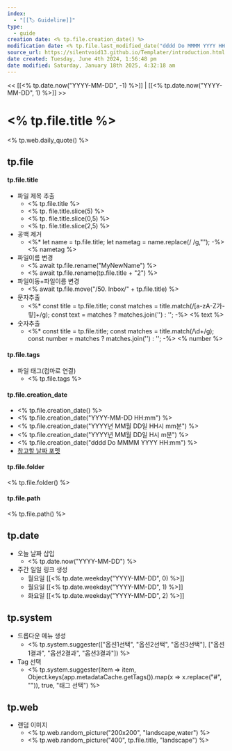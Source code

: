 ```yaml
---
index:
  - "[[🏷 Guideline]]"
type:
  - guide
creation date: <% tp.file.creation_date() %>
modification date: <% tp.file.last_modified_date("dddd Do MMMM YYYY HH:mm:ss") %>
source_url: https://silentvoid13.github.io/Templater/introduction.html
date created: Tuesday, June 4th 2024, 1:56:48 pm
date modified: Saturday, January 18th 2025, 4:32:18 am
---
```


<< [[<% tp.date.now("YYYY-MM-DD", -1) %>]] | [[<% tp.date.now("YYYY-MM-DD", 1) %>]] >>

# <% tp.file.title %>

<% tp.web.daily_quote() %>


## tp.file
#### tp.file.title
- 파일 제목 추출
	- <% tp.file.title %>
	- <% tp. file.title.slice(5) %>
	- <% tp. file.title.slice(0,5) %>
	- <% tp. file.title.slice(2,5) %>
- 공백 제거
	- <%* let name = tp.file.title; let nametag = name.replace(/ /g,""); -%> <% nametag %>
- 파일이름 변경
	- <% await tp.file.rename("MyNewName") %>
	- <% await tp.file.rename(tp.file.title + "2") %>
- 파일이동+파일이름 변경
	- <% await tp.file.move("/50. Inbox/" + tp.file.title) %>
- 문자추출
	- <%* const title = tp.file.title; const matches = title.match(/[a-zA-Z가-힣]+/g); const text = matches ? matches.join('') : ''; -%> <% text %> 
- 숫자추출
	- <%* const title = tp.file.title; const matches = title.match(/\d+/g); const number = matches ? matches.join('') : ''; -%> <% number %>
#### tp.file.tags
- 파일 태그(컴마로 연결)
	- <% tp.file.tags %>
#### tp.file.creation_date
- <% tp.file.creation_date() %> 
- <% tp.file.creation_date("YYYY-MM-DD HH:mm") %> 
- <% tp.file.creation_date("YYYY년 MM월 DD일 HH시 mm분") %> 
- <% tp.file.creation_date("YYYY년 MM월 DD일 H시 m분") %> 
- <% tp.file.creation_date("dddd Do MMMM YYYY HH:mm") %>
- [참고할 날짜 포멧](https://momentjs.com/docs/#/displaying/format/)
#### tp.file.folder
<% tp.file.folder() %>

#### tp.file.path
<% tp.file.path() %>

## tp.date
- 오늘 날짜 삽입
	- <% tp.date.now("YYYY-MM-DD") %>
- 주간 일일 링크 생성
	- 월요일 [[<% tp.date.weekday("YYYY-MM-DD", 0) %>]] 
	- 월요일 [[<% tp.date.weekday("YYYY-MM-DD", 1) %>]] 
	- 화요일 [[<% tp.date.weekday("YYYY-MM-DD", 2) %>]] 

## tp.system
- 드롭다운 메뉴 생성
	- <% tp.system.suggester(["옵션1선택", "옵션2선택", "옵션3선택"], ["옵션1결과", "옵션2결과", "옵션3결과"]) %>
- Tag 선택
	- <% tp.system.suggester(item => item, Object.keys(app.metadataCache.getTags()).map(x => x.replace("#", "")), true, "태그 선택") %>
## tp.web
- 랜덤 이미지
	- <% tp.web.random_picture("200x200", "landscape,water") %>
	- <% tp.web.random_picture("400", tp.file.title, "landscape") %>